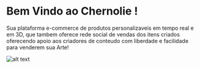 # Bem Vindo ao Chernolie !

Sua plataforma e-commerce de produtos personalizaveis em tempo real e em 3D, que tambem oferece rede social de vendas dos itens criados oferecendo apoio aos criadores de conteudo com liberdade e facilidade para venderem sua Arte!


![alt text](https://i.ibb.co/V9QBwk6/chernolie-Logo.png)

